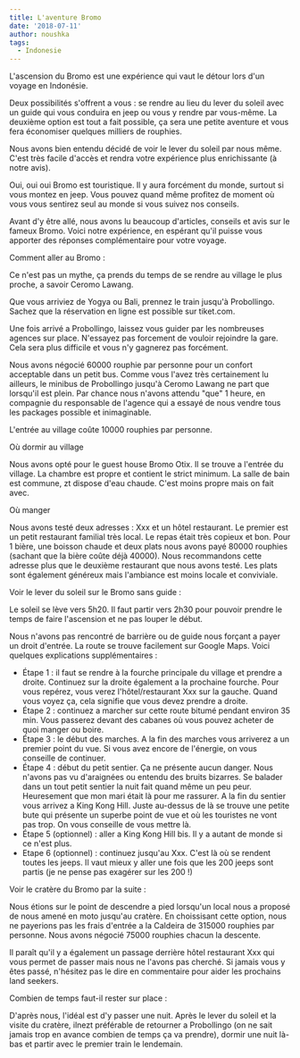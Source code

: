 ```yaml
---
title: L'aventure Bromo
date: '2018-07-11'
author: noushka
tags:
  - Indonesie
---
```

L'ascension du Bromo est une expérience qui vaut le détour lors d'un voyage en Indonésie.

Deux possibilités s'offrent a vous : se rendre au lieu du lever du soleil avec un guide qui vous conduira en jeep ou vous y rendre par vous-même. La deuxième option est tout a fait possible, ça sera une petite aventure et vous fera économiser quelques milliers de rouphies.

Nous avons bien entendu décidé de voir le lever du soleil par nous même. C'est très facile d'accès et rendra votre expérience plus enrichissante (à notre avis). 

Oui, oui oui Bromo est touristique. Il y aura forcément du monde, surtout si vous montez en jeep. Vous pouvez quand même profitez de moment où vous vous sentirez seul au monde si vous suivez nos conseils. 

Avant d'y être allé, nous avons lu beaucoup d'articles, conseils et avis sur le fameux Bromo. Voici notre expérience, en espérant qu'il puisse vous apporter des réponses complémentaire pour votre voyage.

Comment aller au Bromo : 

Ce n'est pas un mythe, ça prends du temps de se rendre au village le plus proche, a savoir Ceromo Lawang.

Que vous arriviez de Yogya ou Bali, prennez le train jusqu'à Probollingo. Sachez que la réservation en ligne est possible sur tiket.com.

Une fois arrivé a Probollingo, laissez vous guider par les nombreuses agences sur place.  N'essayez pas forcement de vouloir rejoindre la gare. Cela sera plus difficile et vous n'y gagnerez pas forcément.

Nous avons négocié 60000 rouphie par personne pour un confort acceptable dans un petit bus. Comme vous l'avez très certainement lu ailleurs, le minibus de Probollingo jusqu'à Ceromo Lawang ne part que lorsqu'il est plein. Par chance nous n'avons attendu "que" 1 heure, en compagnie du responsable de l'agence qui a essayé de nous vendre tous les packages possible et inimaginable. 

L'entrée au village coûte 10000 rouphies par personne.

Où dormir au village

Nous avons opté pour le guest house Bromo Otix. Il se trouve a l'entrée du village. La chambre est propre et contient le strict minimum. La salle de bain est commune, zt dispose d'eau chaude. C'est moins propre mais on fait avec.

Où manger

Nous avons testé deux adresses : Xxx et un hôtel restaurant. Le premier est un petit restaurant familial très local. Le repas était très copieux et bon. Pour 1 bière, une boisson chaude et deux plats nous avons payé 80000 rouphies (sachant que la bière coûte déjà 40000). Nous recommandons cette adresse plus que le deuxième restaurant que nous avons testé. Les plats sont également généreux mais l'ambiance est moins locale et conviviale. 

Voir le lever du soleil sur le Bromo sans guide : 

Le soleil se lève vers 5h20. Il faut partir vers 2h30 pour pouvoir prendre le temps de faire l'ascension et ne pas louper le début.

Nous n'avons pas rencontré de barrière ou de guide nous forçant a payer un droit d'entrée. La route se trouve facilement sur Google Maps. Voici quelques explications supplémentaires : 

* Étape 1 : il faut se rendre à la fourche principale du village et prendre a droite. Continuez sur la droite également a la prochaine fourche. Pour vous repérez, vous verez l'hôtel/restaurant Xxx sur la gauche. Quand vous voyez ça, cela signifie que vous devez prendre a droite.
* Étape 2 : continuez a marcher sur cette route bitumé pendant environ 35 min. Vous passerez devant des cabanes où vous pouvez acheter de quoi manger ou boire. 
* Étape 3 : le début des marches. A la fin des marches vous arriverez a un premier point du vue. Si vous avez encore de l'énergie, on vous conseille de continuer.
* Étape 4 : début du petit sentier. Ça ne présente aucun danger. Nous n'avons pas vu d'araignées ou entendu des bruits bizarres. Se balader dans un tout petit sentier la nuit fait quand même un peu peur. Heuresement que mon mari était là pour me rassurer. A la fin du sentier vous arrivez a King Kong Hill. Juste au-dessus de là se trouve une petite bute qui présente un superbe point de vue et où les touristes ne vont pas trop. On vous conseille de vous mettre là.
* Étape 5 (optionnel) : aller a King Kong Hill bis. Il y a autant de monde si ce n'est plus. 
* Etape 6 (optionnel) : continuez jusqu'au Xxx. C'est là où se rendent toutes les jeeps. Il vaut mieux y aller une fois que les 200 jeeps sont partis (je ne pense pas exagérer sur les 200 !)

Voir le cratère du Bromo par la suite : 

Nous étions sur le point de descendre a pied lorsqu'un local nous a proposé de nous amené en moto jusqu'au cratère. En choissisant cette option, nous ne payerions pas les frais d'entrée a la Caldeira de 315000 rouphies par personne. Nous avons négocié 75000 rouphies chacun la descente. 

Il paraît qu'il y a également un passage derrière hôtel restaurant Xxx qui vous permet de passer mais nous ne l'avons pas cherché. Si jamais vous y êtes passé, n'hésitez pas le dire en commentaire pour aider les prochains land seekers. 

Combien de temps faut-il rester sur place : 

D'après nous, l'idéal est d'y passer une nuit. Après le lever du soleil et la visite du cratère, ilnezt préférable de retourner a Probollingo (on ne sait jamais trop en avance combien de temps ça va prendre), dormir une nuit là-bas et partir avec le premier train le lendemain.
